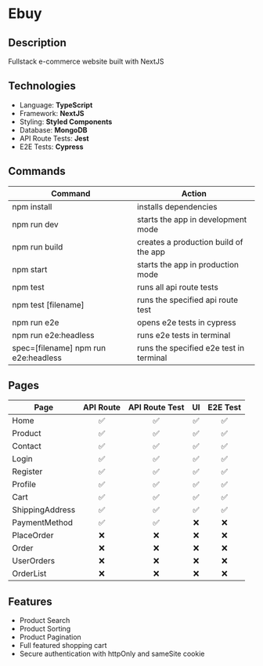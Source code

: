 # Ebuy

## Description

Fullstack e-commerce website built with NextJS

## Technologies

- Language: **TypeScript**
- Framework: **NextJS**
- Styling: **Styled Components**
- Database: **MongoDB**
- API Route Tests: **Jest**
- E2E Tests: **Cypress**

## Commands

| Command                              | Action                                  |
| ------------------------------------ | --------------------------------------- |
| npm install                          | installs dependencies                   |
| npm run dev                          | starts the app in development mode      |
| npm run build                        | creates a production build of the app   |
| npm start                            | starts the app in production mode       |
| npm test                             | runs all api route tests                |
| npm test [filename]                  | runs the specified api route test       |
| npm run e2e                          | opens e2e tests in cypress              |
| npm run e2e:headless                 | runs e2e tests in terminal              |
| spec=[filename] npm run e2e:headless | runs the specified e2e test in terminal |

## Pages

| Page            | API Route | API Route Test | UI  | E2E Test |
| --------------- | :-------: | :------------: | :-: | :------: |
| Home            |    ✅     |       ✅       | ✅  |    ✅    |
| Product         |    ✅     |       ✅       | ✅  |    ✅    |
| Contact         |    ✅     |       ✅       | ✅  |    ✅    |
| Login           |    ✅     |       ✅       | ✅  |    ✅    |
| Register        |    ✅     |       ✅       | ✅  |    ✅    |
| Profile         |    ✅     |       ✅       | ✅  |    ✅    |
| Cart            |    ✅     |       ✅       | ✅  |    ✅    |
| ShippingAddress |    ✅     |       ✅       | ✅  |    ✅    |
| PaymentMethod   |    ✅     |       ✅       | ❌  |    ❌    |
| PlaceOrder      |    ❌     |       ❌       | ❌  |    ❌    |
| Order           |    ❌     |       ❌       | ❌  |    ❌    |
| UserOrders      |    ❌     |       ❌       | ❌  |    ❌    |
| OrderList       |    ❌     |       ❌       | ❌  |    ❌    |

## Features

- Product Search
- Product Sorting
- Product Pagination
- Full featured shopping cart
- Secure authentication with httpOnly and sameSite cookie
